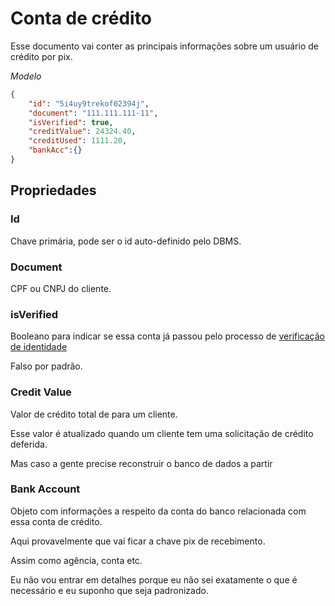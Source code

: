 # Conta de crédito

Esse documento vai conter as principais informações sobre um usuário de crédito por pix.

_Modelo_

```json
{
    "id": "5i4uy9trekof02394j",
    "document": "111.111.111-11",
    "isVerified": true,
    "creditValue": 24324.40,
    "creditUsed": 1111.20,
    "bankAcc":{}
}
```

## Propriedades

### Id

Chave primária, pode ser o id auto-definido pelo DBMS.

### Document

CPF ou CNPJ do cliente.

### isVerified

Booleano para indicar se essa conta já passou pelo processo de <a href="../atividades/verificacao_identidade.md">verificação de identidade</a>

Falso por padrão.

### Credit Value

Valor de crédito total de para um cliente.

Esse valor é atualizado quando um cliente tem uma solicitação de crédito deferida.

Mas caso a gente precise reconstruir o banco de dados a partir 

### Bank Account

Objeto com informações a respeito da conta do banco relacionada com essa conta de crédito.

Aqui provavelmente que vai ficar a chave pix de recebimento.

Assim como agência, conta etc.

Eu não vou entrar em detalhes porque eu não sei exatamente o que é necessário e eu suponho que seja padronizado.